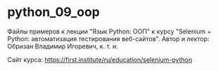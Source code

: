 # python_09_oop
Файлы примеров к лекции "Язык Python: ООП" к курсу "Selenium + Python: автоматизация тестирования веб-сайтов". Автор и лектор: Обризан Владимир Игоревич, к. т. н.

Сайт курса: https://first.institute/ru/education/selenium-python
